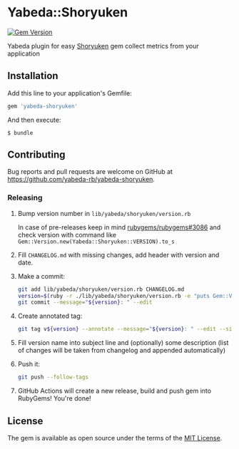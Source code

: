 # Yabeda::Shoryuken

[![Gem Version](https://badge.fury.io/rb/yabeda-shoryuken.svg)](https://rubygems.org/gems/yabeda-cloudwatch)

Yabeda plugin for easy [Shoryuken] gem collect metrics from your application

## Installation

Add this line to your application's Gemfile:

```ruby
gem 'yabeda-shoryuken'
```

And then execute:

    $ bundle

## Contributing

Bug reports and pull requests are welcome on GitHub at https://github.com/yabeda-rb/yabeda-shoryuken.

### Releasing

1. Bump version number in `lib/yabeda/shoryuken/version.rb`

   In case of pre-releases keep in mind [rubygems/rubygems#3086](https://github.com/rubygems/rubygems/issues/3086) and check version with command like `Gem::Version.new(Yabeda::Shoryuken::VERSION).to_s`

2. Fill `CHANGELOG.md` with missing changes, add header with version and date.

3. Make a commit:

   ```sh
   git add lib/yabeda/shoryuken/version.rb CHANGELOG.md
   version=$(ruby -r ./lib/yabeda/shoryuken/version.rb -e "puts Gem::Version.new(Yabeda::Shoryuken::VERSION)")
   git commit --message="${version}: " --edit
   ```

4. Create annotated tag:

   ```sh
   git tag v${version} --annotate --message="${version}: " --edit --sign
   ```

5. Fill version name into subject line and (optionally) some description (list of changes will be taken from changelog and appended automatically)

6. Push it:

   ```sh
   git push --follow-tags
   ```

7. GitHub Actions will create a new release, build and push gem into RubyGems! You're done!

## License

The gem is available as open source under the terms of the [MIT License](https://opensource.org/licenses/MIT).

[Shoryuken]: https://github.com/ruby-shoryuken/shoryuken "A super efficient Amazon SQS thread based message processor for Ruby"